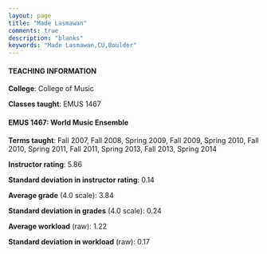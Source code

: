 ```yaml
---
layout: page
title: "Made Lasmawan" 
comments: true
description: "blanks"
keywords: "Made Lasmawan,CU,Boulder"
---
```

<head>
<script src="https://ajax.googleapis.com/ajax/libs/jquery/2.1.3/jquery.min.js"></script>
<script src="https://dl.dropboxusercontent.com/s/pc42nxpaw1ea4o9/highcharts.js?dl=0"></script>
<!-- <script src="../assets/js/highcharts.js"></script> -->
<style type="text/css">@font-face {
	font-family: "Bebas Neue";
	src: url(https://www.filehosting.org/file/details/544349/BebasNeue Regular.otf) format("opentype");
	}
	h1.Bebas { 
		font-family: "Bebas Neue", Verdana, Tahoma;
	}
</style>
</head>
	   
#### TEACHING INFORMATION

**College**: College of Music

**Classes taught**: EMUS 1467

#### EMUS 1467: World Music Ensemble

**Terms taught**: Fall 2007, Fall 2008, Spring 2009, Fall 2009, Spring 2010, Fall 2010, Spring 2011, Fall 2011, Spring 2013, Fall 2013, Spring 2014

**Instructor rating**: 5.86

**Standard deviation in instructor rating**: 0.14

**Average grade** (4.0 scale): 3.84

**Standard deviation in grades** (4.0 scale): 0.24

**Average workload** (raw): 1.22

**Standard deviation in workload** (raw): 0.17

